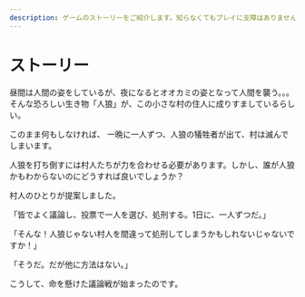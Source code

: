 ```yaml
---
description: ゲームのストーリーをご紹介します。知らなくてもプレイに支障はありませんが、世界観を理解することでより深くゲームを楽しむことができるでしょう。
---
```


# ストーリー

昼間は人間の姿をしているが、夜になるとオオカミの姿となって人間を襲う。。。そんな恐ろしい生き物「人狼」が、この小さな村の住人に成りすましているらしい。

このまま何もしなければ、 一晩に一人ずつ、人狼の犠牲者が出て、村は滅んでしまいます。

人狼を打ち倒すには村人たちが力を合わせる必要があります。しかし、誰が人狼かもわからないのにどうすれば良いでしょうか？

村人のひとりが提案しました。

「皆でよく議論し、投票で一人を選び、処刑する。1日に、一人ずつだ。」

「そんな！人狼じゃない村人を間違って処刑してしまうかもしれないじゃないですか！」

「そうだ。だが他に方法はない。」

こうして、命を懸けた議論戦が始まったのです。

